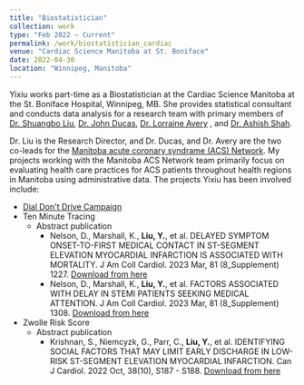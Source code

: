 ```yaml
---
title: "Biostatistician"
collection: work
type: "Feb 2022 – Current"
permalink: /work/biostatistician_cardiac
venue: "Cardiac Science Manitoba at St. Boniface"
date: 2022-04-30
location: "Winnipeg, Manitoba"
---
```


Yixiu works part-time as a Biostatistician at the Cardiac Science Manitoba at the St. Boniface Hospital, Winnipeg, MB. She provides statistical consultant and conducts data analysis for a research team with primary members of [Dr. Shuangbo Liu](https://cardiacsciencesmb.ca/staff/shuangbo-liu/), [Dr. John Ducas](https://cardiacsciencesmb.ca/staff/john-ducas/), [Dr. Lorraine Avery](https://cardiacsciencesmb.ca/staff/lorraine-avery/) , and [Dr. Ashish Shah](https://cardiacsciencesmb.ca/staff/ashish-shah/). 

Dr. Liu is the Research Director, and Dr. Ducas, and Dr. Avery are the two co-leads for the [Manitoba acute coronary syndrame (ACS) Network](https://cardiacsciencesmb.ca/patients-visitors/clinical-areas-pathways/acs-network/). My projects working with the Manitoba ACS Network team primarily focus on evaluating health care practices for ACS patients throughout health regions in Manitoba using administrative data. The projects Yixiu has been involved include: 

* [Dial Don't Drive Campaign](https://mbacsnetwork.ca/dialdontdrive)
* Ten Minute Tracing 
    * Abstract publication
        * Nelson, D., Marshall, K., **Liu, Y.**, et al. DELAYED SYMPTOM ONSET-TO-FIRST MEDICAL CONTACT IN ST-SEGMENT ELEVATION MYOCARDIAL INFARCTION IS ASSOCIATED WITH MORTALITY. J Am Coll Cardiol. 2023 Mar, 81 (8_Supplement) 1227.
        [Download from here](https://doi.org/10.1016/S0735-1097(23)01671-6)
        * Nelson, D., Marshall, K., **Liu, Y.**, et al. FACTORS ASSOCIATED WITH DELAY IN STEMI PATIENTS SEEKING MEDICAL ATTENTION. J Am Coll Cardiol. 2023 Mar, 81 (8_Supplement) 1308.
        [Download from here](https://doi.org/10.1016/S0735-1097(23)01752-7)
* Zwolle Risk Score
    * Abstract publication
        * Krishnan, S., Niemcyzk, G., Parr, C., **Liu, Y.**, et al. IDENTIFYING SOCIAL FACTORS THAT MAY LIMIT EARLY DISCHARGE IN LOW-RISK ST-SEGMENT ELEVATION MYOCARDIAL INFARCTION. Can J Cardiol. 2022 Oct, 38(10), S187 - S188.
        [Download from here](https://doi.org/10.1016/j.cjca.2022.08.151)

